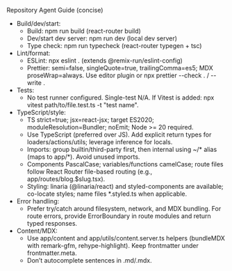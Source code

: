 Repository Agent Guide (concise)

- Build/dev/start:
  - Build: npm run build (react-router build)
  - Dev/start dev server: npm run dev (local dev server)
  - Type check: npm run typecheck (react-router typegen + tsc)
- Lint/format:
  - ESLint: npx eslint . (extends @remix-run/eslint-config)
  - Prettier: semi=false, singleQuote=true, trailingComma=es5; MDX proseWrap=always. Use editor plugin or npx prettier --check . / --write .
- Tests:
  - No test runner configured. Single-test N/A. If Vitest is added: npx vitest path/to/file.test.ts -t "test name".
- TypeScript/style:
  - TS strict=true; jsx=react-jsx; target ES2020; moduleResolution=Bundler; noEmit; Node >= 20 required.
  - Use TypeScript (preferred over JS). Add explicit return types for loaders/actions/utils; leverage inference for locals.
  - Imports: group builtin/third-party first, then internal using ~/* alias (maps to app/*). Avoid unused imports.
  - Components PascalCase; variables/functions camelCase; route files follow React Router file-based routing (e.g., app/routes/blog.$slug.tsx).
  - Styling: linaria (@linaria/react) and styled-components are available; co-locate styles; name files *.styled.ts when applicable.
- Error handling:
  - Prefer try/catch around filesystem, network, and MDX bundling. For route errors, provide ErrorBoundary in route modules and return typed responses.
- Content/MDX:
  - Use app/content and app/utils/content.server.ts helpers (bundleMDX with remark-gfm, rehype-highlight). Keep frontmatter under frontmatter.meta.
  - Don’t autocomplete sentences in .md/.mdx. 

